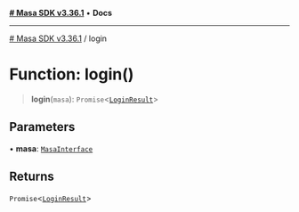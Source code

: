 [**# Masa SDK v3.36.1**](../README.md) • **Docs**

***

[# Masa SDK v3.36.1](../globals.md) / login

# Function: login()

> **login**(`masa`): `Promise`\<[`LoginResult`](../interfaces/LoginResult.md)\>

## Parameters

• **masa**: [`MasaInterface`](../interfaces/MasaInterface.md)

## Returns

`Promise`\<[`LoginResult`](../interfaces/LoginResult.md)\>
